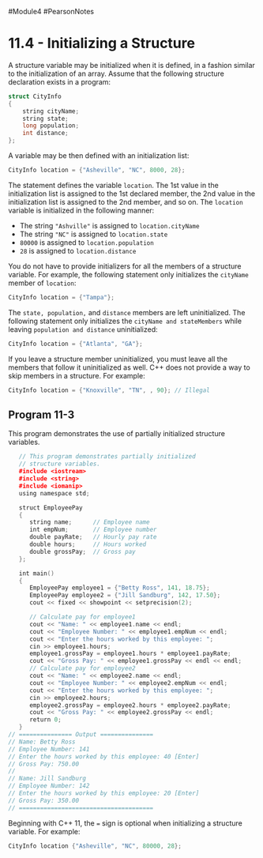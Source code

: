 #Module4 #PearsonNotes 
# 11.4 - Initializing a Structure
A structure variable may be initialized when it is defined, in a fashion similar to the initialization of an array. Assume that the following structure declaration exists in a program:
```c++
struct CityInfo
{
	string cityName;
	string state;
	long population;
	int distance;
};
```

A variable may be then defined with an initialization list:
```c++
CityInfo location = {"Asheville", "NC", 8000, 28};
```

The statement defines the variable `location`. The 1st value in the initialization list is assigned to the 1st declared member, the 2nd value in the initialization list is assigned to the 2nd member, and so on.
The `location` variable is initialized in the following manner:
- The string `"Ashville"` is assigned to `location.cityName`
- The string `"NC"` is assigned to `location.state`
- `80000` is assigned to `location.population`
- `28` is assigned to `location.distance`

You do not have to provide initializers for all the members of a structure variable. For example, the following statement only initializes the `cityName` member of `location`:
```c++
CityInfo location = {"Tampa"};
```

The `state, population,` and `distance` members are left uninitialized. The following statement only initializes the `cityName and stateMembers` while leaving `population and distance` uninitialized:
```c++
CityInfo location = {"Atlanta", "GA"};
```

If you leave a structure member uninitialized, you must leave all the members that follow it uninitialized as well. C++ does not provide a way to skip members in a structure. For example:
```c++
CityInfo location = {"Knoxville", "TN", , 90}; // Illegal
```

## Program 11-3
This program demonstrates the use of partially initialized structure variables.
```c++
   // This program demonstrates partially initialized 
   // structure variables. 
   #include <iostream>
   #include <string> 
   #include <iomanip> 
   using namespace std; 

   struct EmployeePay 
   {
      string name;      // Employee name
      int empNum;       // Employee number
      double payRate;   // Hourly pay rate
      double hours;     // Hours worked
      double grossPay;  // Gross pay
   };

   int main()
   {
      EmployeePay employee1 = {"Betty Ross", 141, 18.75};
      EmployeePay employee2 = {"Jill Sandburg", 142, 17.50};
      cout << fixed << showpoint << setprecision(2);

      // Calculate pay for employee1
      cout << "Name: " << employee1.name << endl;
      cout << "Employee Number: " << employee1.empNum << endl;
      cout << "Enter the hours worked by this employee: ";
      cin >> employee1.hours;
      employee1.grossPay = employee1.hours * employee1.payRate;
      cout << "Gross Pay: " << employee1.grossPay << endl << endl;
      // Calculate pay for employee2
      cout << "Name: " << employee2.name << endl;
      cout << "Employee Number: " << employee2.empNum << endl;
      cout << "Enter the hours worked by this employee: ";
      cin >> employee2.hours;
      employee2.grossPay = employee2.hours * employee2.payRate;
      cout << "Gross Pay: " << employee2.grossPay << endl;
      return 0;
   }
// =============== Output ===============
// Name: Betty Ross
// Employee Number: 141
// Enter the hours worked by this employee: 40 [Enter]
// Gross Pay: 750.00
//
// Name: Jill Sandburg
// Employee Number: 142
// Enter the hours worked by this employee: 20 [Enter]
// Gross Pay: 350.00
// ======================================
```

Beginning with C++ 11, the `=` sign is optional when initializing a structure variable. For example:
```c++
CityInfo location {"Asheville", "NC", 80000, 28};
```